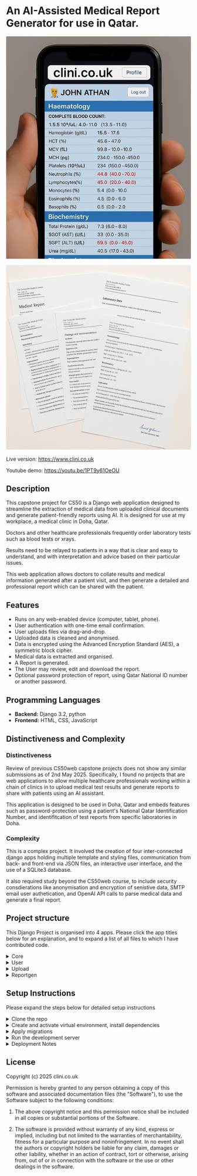 # An AI-Assisted Medical Report Generator for use in Qatar.



![Phone Screenshot](readme/phonedemoforeadme.jpg)

![Report Example](readme/reportdemoforeadme.jpg)


Live version: https://www.clini.co.uk

Youtube demo: https://youtu.be/1PT9y61OeOU


## Description

This capstone project for CS50 is a Django web application designed to streamline the extraction of medical data from uploaded clinical documents and generate patient-friendly reports using AI. It is designed for use at my workplace, a medical clinic in Doha, Qatar.

Doctors and other healthcare professionals frequently order laboratory tests such aa blood tests or xrays.

Results need to be relayed to patients in a way that is clear and easy to understand, and with interpretation and advice based on their particular issues.

This web application allows doctors to collate results and medical information generated after a patient visit, and then generate a detailed and professional report which can be shared with the patient.

## Features 

- Runs on any web-enabled device (computer, tablet, phone).
- User authentication with one-time email confirmation.
- User uploads files via drag-and-drop.
- Uploaded data is cleaned and anonymised.
- Data is encrypted using the Advanced Encryption Standard (AES), a symmetric block cipher.
- Medical data is extracted and organised.
- A Report is generated.
- The User may review, edit and download the report.
- Optional password protection of report, using Qatar National ID number or another password.


## Programming Languages

- **Backend:** Django 3.2, python
- **Frontend:** HTML, CSS, JavaScript

## Distinctiveness and Complexity

### Distinctiveness

Review of previous CS50web capstone projects does not show any similar submissions as of 2nd May 2025. Specifically, I found no projects that are web applications to allow multiple healthcare professionals working within a chain of clinics in to upload medical test results and generate reports to share with patients using an AI assistant.

This application is designed to be used in Doha, Qatar and embeds features such as password-protection using a patient's National Qatar Identification Number, and identifitcation of test reports from specific laboratories in Doha.

### Complexity

This is a complex project. It involved the creation of four inter-connected django apps holding multiple template and styling files, communication from back- and front-end via JSON files, an interactive user interface, and the use of a SQLite3 database.

It also required study beyond the CS50web course, to include security consdierations like anonymisation and encryption of senistive data, SMTP email user authetication, and OpenAI API calls to parse medical data and generate a final report.


## Project structure

This Django Project  is organised into 4 apps. Please click the app titles below for an explanation, and to expand a list of all files to which I have contributed code.

<details>
  <summary>Core</summary>

  ## core app
  Within the core app, the user interface is structured as a single-page web application, with html components dynamically controlled using javascript modules and CSS. The core app also contains any functions that are called by other apps.

  `views.py` contains the routes for displaying the main single-page html template, as well as "privacy" and "about" templates.

  `utils.py` contains helper functions which are called by other mutliple apps, such as encryption of files and text

  The folder `templates\core` contains the main single-page html template which is `report_builder.html`. There are also templates for describing the application and the privacy features here. All templates extend a common `layout.html` base template.
  
  The `report_builder.html` template is controlled dynamically using javascript within the other apps of this project, to display content appropriate to the stage of the report generation (user authentication -> upload files -> manage patients -> extract data -> review and download report)

  The folder `static\core` contains a a javascript file `static\core\js\main.js` which initialises the singlepage template. `static\core\images` contains image files for use in th e templates, and `static\core\styles.css` contains css styling for use throughout the project, to give each section a consistent appearance.


</details>

<details>
  <summary>User</summary>

  ## user app
  The user app is a seperate app for user authentication, including registration, login, change user profile and password, and SMTP email verification of the user's identity.

  Because all local users at the clinic in Qatar are expected to have an organisation-specific email, this ensures that any visitors from outside the clinic can use the generic parts of the application but not the organisation-specific parts of the application such as propriertary letterheads and stamps.

  The `Userprofile` model extends Django's standard `User` model. `signals.py` contains a django signal to create a new `Userprofile` object when a new `User` object is created.
  
  `tokens.py` makes a hash from timestamp and user info, for encryption purposes
  
  `views.py` Defines views that handle the user authenticaion HTTP requests and return responses  

  The folder `templates\user` contains the html templates which are used for user management. These extent the `layout.html` template in the core app.

</details>


<details>
  <summary>Upload</summary>
  
  ## upload app
  Within the upload app, files can be dragged and dropped into a window on the web page for uploading to the server. They are encrypted before being stored in a filesystem and referenced in the database. The decrypt key is specific to each user, ensuring that there can be no breach of privacy. One user cannot access files uploaded by another user.

  The javascript at `upload\static\upload\js\upload.js` hanldes the drag and drop functionality, and the javascript at `upload\static\upload\js\patient.js` allows manual organisation of the files and creation of new patient objects using a graphical user interface.

  the folder `upload\services` contains several python files which deal with the uploading and organisation of data:
  
  `upload_pipeline.py` co-ordinates the flow through the upload extraction, file assignment and storage processes.

  `find_name_in_pdf.py` is a function to try to find the patient's name in the text of an uploaded file.

  `extract_text_from_pdf.py` is afunction to read the text of a pdf file using PyPDF2 library
  
  `jpg_to_pdf_bytes.py` takes as input a jpg image and stores it a single pdf file for incorporation into report later, and for encyrpting and storing in the filesystem.

  `txt_to_pdf_bytes.py` takes as input a txt file and stores it a single pdf file for incorporation into report later, and for encyrpting and storing in the filesystem.

  The folder `upload/services/doha/` contains python files with functions to extract data from pdf files which are specific to Doha Qatar. It keeps this logic seperate from the logic for more general data extraction.
  
  `find_name_in_doha_pdf` is a function to find a patient's name from a text input, using regular expressions. `find_qid_in_doha_pdf` is function to find a patient's nationa ID number from a text input, using regular expressions. This is used as a password for the final report.
  `identify_doha_pdf.py` returns the name of the lab or source which generated the pdf, if it is possible to do so.

</details>

<details>
  <summary>Reportgen</summary>

  ## reportgen app
  
  Within the reportgen app, plain text is extracted from the PDF files, and then anonymised. Using an AI API call, medical data is parsed from this anonymised text. This data is cleaned and organised, and passed to the AI API again, with prompts to generate a report.

  The javascript which modifies the main HTML template is contained in two files: `reportgen\static\reportgen\js\attributes.js` displays extracted medical data, and allows ,manual editing oof this data; `reportgen\static\reportgen\js\report.js` displays the generated report, allows manuale editing of the report, and displays buttons to preview or download the final report.

  The folder `reportgen/services` contains python functions for data extraction and report generation.

  `extract_data_pipeline.py` is the function which manages the steps to extract, anonymise, redact and structure medical data from the uploaded pdf files.

  `extract_text_from_pdfupload_object.py` takes a PDFUpload instance, decrypts the encrypted file, and extracts its text using PyPDF2.

  `anonymiser.py` contains functions to anonymise and redact text from the uploaded pdf files, using the `spacy` library. For data privacy and security, all data is anonymised before being shared with any third party via an API call (the OpenAI API)

  `extract_data_AI` is a function to extract and organise medical data from redacted text, using an OpenAI API call. It returns the data organised within a JSON object.

  `process_data` contains functions which format the data into a list of strings which can be displayed in the attriutes window of the main html template , manipulated via attributes.js

  `generate_report_AI` contains functions to generate a report from the organised medical data, using an OpenAI API call. It returns a string of text.
  
  `write_pdf_report.py` contains functions to build a professional-quality PDF document from the generated text

</details>


## Setup Instructions

Please expand the steps below for detailed setup instructions

<details>
  <summary>Clone the repo</summary>

```bash
git clone https://github.com/me50/nyberry/web50/projects/2020/x/capstone/clini.git
cd clini
```
</details>

<details>
<summary>Create and activate virtual environment, install dependencies</summary>

### Create venv, install dependencies

Create and activate virtual environment, and install dependencies by running the following commands:

```bash
python -m venv venv
venv\Scripts\activate  # On Windows
source venv/bin/activate  # On macOS/Linux
pip install -r requirements.txt
```

Then, in the project's root directory (the same directory as manage.py) create a `.env` file containing your personal secret keys for:
- django
- your SMPT email host
- Open AI API

example `.env` file:
```env
SECRET_KEY=your-django-secret-key
EMAIL_HOST_PASSWORD=your-email-password
OPENAI_API_KEY=your-openai-key
```
</details>


<details>
<summary>Apply migrations</summary>

Apply migrations to initialise the database
```bash
python manage.py migrate
```
</details>

<details>
<summary>Run the development server</summary>

### Start the development server:

```bash
python manage.py runserver
```
Then visit `http://127.0.0.1:8000` in your browser to use a local instance of the application
</details>

<details>
<summary>Deployment Notes</summary>

### Deployment notes (using PythonAnywhere)
In production:
- Set `DEBUG = False` in `settings.py`
- Run `python manage.py collectstatic`
- Map `/static/` and `/media/` directories in PythonAnywhere's Web tab:
  - `/static/` → `/home/yourusername/clini/staticfiles/`
  - `/media/` → `/home/yourusername/clini/media/`
</details>



## License

Copyright (c) 2025 clini.co.uk

Permission is hereby granted to any person obtaining a copy of this software and associated documentation files (the "Software"), to use the Software subject to the following conditions:

1. The above copyright notice and this permission notice shall be included in all copies or substantial portions of the Software.

2. The software is provided without warranty of any kind, express or implied, including but not limited to the warranties of merchantability, fitness for a particular purpose and noninfringement. In no event shall the authors or copyright holders be liable for any claim, damages or other liability, whether in an action of contract, tort or otherwise, arising from, out of or in connection with the software or the use or other dealings in the software.
